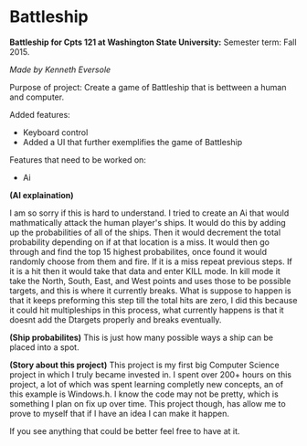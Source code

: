 # Battleship
**Battleship for Cpts 121 at Washington State University:**
Semester term: Fall 2015.

*Made by Kenneth Eversole*



Purpose of project:
Create a game of Battleship that is bettween a human and computer.

Added features:
- Keyboard control 
- Added a UI that further exemplifies the game of Battleship

Features that need to be worked on:
- Ai



**(AI explaination)** 

I am so sorry if this is hard to understand. I tried to create an Ai that would mathmatically attack the human player's ships.
It would do this by adding up the probabilities of all of the ships. Then it would decrement the total probability 
depending on if at that location is a miss. It would then go through and find the top 15 highest probabilites, once found it would randomly
choose from them and fire. If it is a miss repeat previous steps. If it is a hit then it would take that data and enter KILL mode.
In kill mode it take the North, South, East, and West points and uses those to be possible targets, and this is where it currently 
breaks. What is suppose to happen is that it keeps preforming this step till the total hits are zero, I did this because it could hit 
multipleships in this process, what currently happens is that it doesnt add the Dtargets properly and breaks eventually. 


**(Ship probabilites)**
This is just how many possible ways a ship can be placed into a spot.


**(Story about this project)**
This project is my first big Computer Science project in which I truly became invested in. I spent over 200+ hours on this project, a lot 
of which was spent learning completly new concepts, an of this example is Windows.h. I know the code may not be pretty, which is something
I plan on fix up over time. This project though, has allow me to prove to myself that if I have an idea I can make it happen. 


If you see anything that could be better feel free to have at it. 
